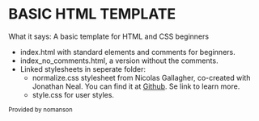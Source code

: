 <h1>BASIC HTML TEMPLATE</h1>

<p>What it says: A basic template for HTML and CSS beginners</p>

<ul>
    <li>index.html with standard elements and comments for beginners.
    <li>index_no_comments.html, a version without the comments.
        <li>Linked stylesheets in seperate folder:
        <ul>
            <li>normalize.css stylesheet from Nicolas Gallagher, co-created with Jonathan Neal. You can find it at <a href=
            "https://github.com/necolas/normalize.css" target=
            "_blank">Github</a>. Se link to learn more.</li>
            <li>style.css for user styles.</li>
        </ul>
        </li>
</ul>


<small>Provided by nomanson</small>